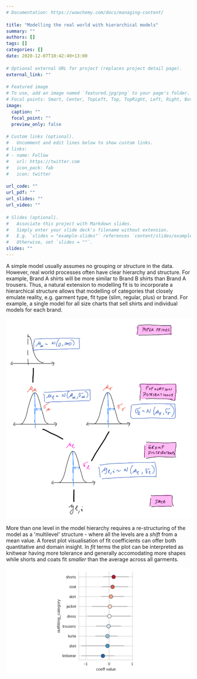 ```yaml
---
# Documentation: https://wowchemy.com/docs/managing-content/

title: "Modelling the real world with hierarchical models"
summary: ""
authors: []
tags: []
categories: []
date: 2020-12-07T10:42:49+13:00

# Optional external URL for project (replaces project detail page).
external_link: ""

# Featured image
# To use, add an image named `featured.jpg/png` to your page's folder.
# Focal points: Smart, Center, TopLeft, Top, TopRight, Left, Right, BottomLeft, Bottom, BottomRight.
image:
  caption: ""
  focal_point: ""
  preview_only: false

# Custom links (optional).
#   Uncomment and edit lines below to show custom links.
# links:
# - name: Follow
#   url: https://twitter.com
#   icon_pack: fab
#   icon: twitter

url_code: ""
url_pdf: ""
url_slides: ""
url_video: ""

# Slides (optional).
#   Associate this project with Markdown slides.
#   Simply enter your slide deck's filename without extension.
#   E.g. `slides = "example-slides"` references `content/slides/example-slides.md`.
#   Otherwise, set `slides = ""`.
slides: ""
---
```

A simple model usually assumes no grouping or structure in the data. However, real world processes often have clear hierarchy and structure. For example, Brand A shirts will be more similar to Brand B shirts than Brand A trousers. Thus, a natural extension to modelling fit is to incorporate a hierarchical structure allows that modelling of categories that closely emulate reality, e.g. garment type, fit type (slim, regular, plus) or brand. For example, a single model for all size charts that sell shirts and individual models for each brand. 

![](single-level-hierarchy.png)

More than one level in the model hierarchy requires a re-structuring of the model as a 'multilevel' structure - where all the levels are a _shift_ from a mean value. A forest plot visualisation of fit coefficients can offer both quantitative and domain insight. In _fit_ terms the plot can be interpreted as knitwear having more tolerance and generally accomodating more shapes while shorts and coats fit _smaller_ than the average across all garments. 

![](outfit-centered.png)